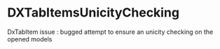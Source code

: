 # DXTabItemsUnicityChecking
DxTabItem issue : bugged attempt to ensure an unicity checking on the opened models
